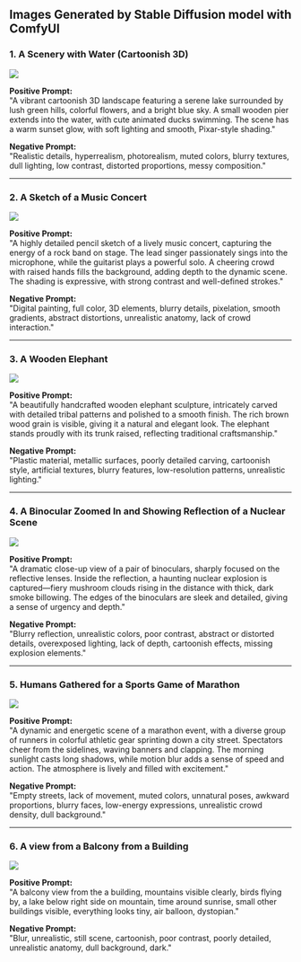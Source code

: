 ## Images Generated by Stable Diffusion model with ComfyUI

### **1. A Scenery with Water (Cartoonish 3D)**  
![](./Images/ComfyUI_00001_.png)

**Positive Prompt:**   
"A vibrant cartoonish 3D landscape featuring a serene lake surrounded by lush green hills, colorful flowers, and a bright blue sky. A small wooden pier extends into the water, with cute animated ducks swimming. The scene has a warm sunset glow, with soft lighting and smooth, Pixar-style shading."  

**Negative Prompt:**  
"Realistic details, hyperrealism, photorealism, muted colors, blurry textures, dull lighting, low contrast, distorted proportions, messy composition."  

---

### **2. A Sketch of a Music Concert**
![](./Images/ComfyUI_00002_.png)

**Positive Prompt:**  
"A highly detailed pencil sketch of a lively music concert, capturing the energy of a rock band on stage. The lead singer passionately sings into the microphone, while the guitarist plays a powerful solo. A cheering crowd with raised hands fills the background, adding depth to the dynamic scene. The shading is expressive, with strong contrast and well-defined strokes."  

**Negative Prompt:**  
"Digital painting, full color, 3D elements, blurry details, pixelation, smooth gradients, abstract distortions, unrealistic anatomy, lack of crowd interaction."  

---

### **3. A Wooden Elephant**
![](./Images/ComfyUI_00003_.png)

**Positive Prompt:**  
"A beautifully handcrafted wooden elephant sculpture, intricately carved with detailed tribal patterns and polished to a smooth finish. The rich brown wood grain is visible, giving it a natural and elegant look. The elephant stands proudly with its trunk raised, reflecting traditional craftsmanship."  

**Negative Prompt:**  
"Plastic material, metallic surfaces, poorly detailed carving, cartoonish style, artificial textures, blurry features, low-resolution patterns, unrealistic lighting."  

---

### **4. A Binocular Zoomed In and Showing Reflection of a Nuclear Scene**
![](./Images/ComfyUI_00004_.png)

**Positive Prompt:**  
"A dramatic close-up view of a pair of binoculars, sharply focused on the reflective lenses. Inside the reflection, a haunting nuclear explosion is captured—fiery mushroom clouds rising in the distance with thick, dark smoke billowing. The edges of the binoculars are sleek and detailed, giving a sense of urgency and depth."  

**Negative Prompt:**  
"Blurry reflection, unrealistic colors, poor contrast, abstract or distorted details, overexposed lighting, lack of depth, cartoonish effects, missing explosion elements."  

---

### **5. Humans Gathered for a Sports Game of Marathon**
![](./Images/ComfyUI_00005_.png)

**Positive Prompt:**  
"A dynamic and energetic scene of a marathon event, with a diverse group of runners in colorful athletic gear sprinting down a city street. Spectators cheer from the sidelines, waving banners and clapping. The morning sunlight casts long shadows, while motion blur adds a sense of speed and action. The atmosphere is lively and filled with excitement."  

**Negative Prompt:**  
"Empty streets, lack of movement, muted colors, unnatural poses, awkward proportions, blurry faces, low-energy expressions, unrealistic crowd density, dull background."  

---

### **6. A view from a Balcony from a Building**
![](./Images/ComfyUI_00006_.png)

**Positive Prompt:**  
"A balcony view from the a building, mountains visible clearly, birds flying by, a lake below right side on mountain, time around sunrise, small other buildings visible, everything looks tiny, air balloon, dystopian."

**Negative Prompt:**  
"Blur, unrealistic, still scene, cartoonish, poor contrast, poorly detailed, unrealistic anatomy, dull background, dark."
